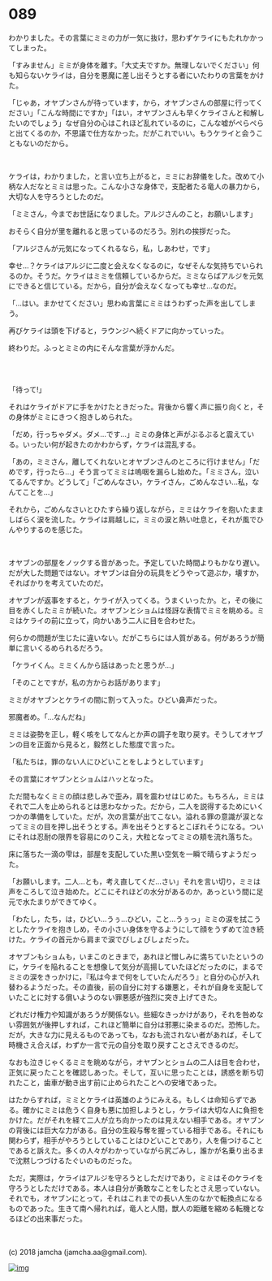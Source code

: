 # 089

わかりました。その言葉にミミの力が一気に抜け，思わずケライにもたれかかってしまった。  

「すみません」ミミが身体を離す。「大丈夫ですか。無理しないでください」何も知らないケライは，自分を悪魔に差し出そうとする者にいたわりの言葉をかけた。  

「じゃあ，オヤブンさんが待っています，から，オヤブンさんの部屋に行ってください」「こんな時間にですか」「はい，オヤブンさんも早くケライさんと和解したいのでしょう」なぜ自分の心はこれほど乱れているのに，こんな嘘がぺらぺらと出てくるのか，不思議で仕方なかった。だがこれでいい。もうケライと会うこともないのだから。  

<br>  

ケライは，わかりました，と言い立ち上がると，ミミにお辞儀をした。改めて小柄な人だなとミミは思った。こんな小さな身体で，支配者たる竜人の暴力から，大切な人を守ろうとしたのだ。  

「ミミさん，今までお世話になりました。アルジさんのこと，お願いします」  

おそらく自分が里を離れると思っているのだろう。別れの挨拶だった。  

「アルジさんが元気になってくれるなら，私，しあわせ，です」  

幸せ…？ケライはアルジに二度と会えなくなるのに，なぜそんな気持ちでいられるのか。そうだ。ケライはミミを信頼しているからだ。ミミならばアルジを元気にできると信じている。だから，自分が会えなくなっても幸せ…なのだ。  

「…はい。まかせてください」思わぬ言葉にミミはうわずった声を出してしまう。  

再びケライは頭を下げると，ラウンジへ続くドアに向かっていった。  

終わりだ。ふっとミミの内にそんな言葉が浮かんだ。  

<br>  
<br>  

「待って!」  

それはケライがドアに手をかけたときだった。背後から響く声に振り向くと，その身体がミミにきつく抱きしめられた。  

「だめ，行っちゃダメ。ダメ…です…」ミミの身体と声がぶるぶると震えている。いったい何が起きたのかわからず，ケライは混乱する。  

「あの，ミミさん，離してくれないとオヤブンさんのところに行けません」「だめです，行ったら…」そう言ってミミは嗚咽を漏らし始めた。「ミミさん，泣いてるんですか。どうして」「ごめんなさい，ケライさん，ごめんなさい…私，なんてことを…」  

それから，ごめんなさいとひたすら繰り返しながら，ミミはケライを抱いたまましばらく涙を流した。ケライは肩越しに，ミミの涙と熱い吐息と，それが風でひんやりするのを感じた。  

<br>  

オヤブンの部屋をノックする音があった。予定していた時間よりもかなり遅い。だが大した問題ではない。オヤブンは自分の玩具をどうやって遊ぶか，壊すか，そればかりを考えていたのだ。  

オヤブンが返事をすると，ケライが入ってくる。うまくいったか。と，その後に目を赤くしたミミが続いた。オヤブンとショムは怪訝な表情でミミを眺める。ミミはケライの前に立って，向かいあう二人に目を合わせた。  

何らかの問題が生じたに違いない。だがこちらには人質がある。何があろうが簡単に言いくるめられるだろう。  

「ケライくん。ミミくんから話はあったと思うが…」  

「そのことですが，私の方からお話があります」  

ミミがオヤブンとケライの間に割って入った。ひどい鼻声だった。  

邪魔者め。「…なんだね」  

ミミは姿勢を正し，軽く咳をしてなんとか声の調子を取り戻す。そうしてオヤブンの目を正面から見ると，毅然とした態度で言った。  

「私たちは，罪のない人にひどいことをしようとしています」  

その言葉にオヤブンとショムはハッとなった。  

ただ間もなくミミの顔は悲しみで歪み，肩を震わせはじめた。もちろん，ミミはそれで二人を止められるとは思わなかった。だから，二人を説得するためにいくつかの準備をしていた。だが，次の言葉が出てこない。溢れる罪の意識が涙となってミミの目を押し出そうとする。声を出そうとするとこぼれそうになる。ついにそれは忍耐の限界を容易にのりこえ，大粒となってミミの頬を流れ落ちた。  

床に落ちた一滴の雫は，部屋を支配していた黒い空気を一瞬で晴らすようだった。  

「お願いします。二人…とも，考え直してくだ…さい」それを言い切り，ミミは声をころして泣き始めた。どこにそれほどの水分があるのか，あっという間に足元で水たまりができてゆく。  

「わたし，たち，は，ひどい…うぅ…ひどい，こと…うぅっ」ミミの涙を拭こうとしたケライを抱きしめ，その小さい身体を守るようにして顔をうずめて泣き続けた。ケライの首元から肩まで涙でびしょびしょだった。  

オヤブンもショムも，いまこのときまで，あれほど憎しみに満ちていたというのに，ケライを陥れることを想像して気分が高揚していたほどだったのに，まるでミミの涙をきっかけに，『私は今まで何をしていたんだろう』と自分の心が入れ替わるようだった。その直後，前の自分に対する嫌悪と，それが自身を支配していたことに対する償いようのない罪悪感が強烈に突き上げてきた。  

どれだけ権力や知識があろうが関係ない。些細なきっかけがあり，それを咎めない雰囲気が後押しすれば，これほど簡単に自分は邪悪に染まるのだ。恐怖した。だが，大きな力に見えるものであっても，なおも流されない者があれば，そして時機さえ合えば，わずか一言で元の自分を取り戻すことさえできるのだ。  

なおも泣きじゃくるミミを眺めながら，オヤブンとショムの二人は目を合わせ，正気に戻ったことを確認しあった。そして，互いに思ったことは，誘惑を断ち切れたこと，歯車が動き出す前に止められたことへの安堵であった。  

はたからすれば，ミミとケライは英雄のようにみえる。もしくは命知らずである。確かにミミは危うく自身も悪に加担しようとし，ケライは大切な人に負担をかけた。だがそれを経て二人が立ち向かったのは見えない相手である。オヤブンの背後には巨大な力がある。自分の生殺与奪を握っている相手である。それにも関わらず，相手がやろうとしていることはひどいことであり，人を傷つけることであると訴えた。多くの人々がわかっていながら尻ごみし，誰かが名乗り出るまで沈黙しつづけるたぐいのものだった。  

ただ，実際は，ケライはアルジを守ろうとしただけであり，ミミはそのケライを守ろうとしただけである。本人は自分が勇敢なことをしたとさえ思っていない。それでも，オヤブンにとって，それはこれまでの長い人生のなかで転換点になるものであった。生きて南へ帰れれば，竜人と人間，獣人の距離を縮める転機となるほどの出来事だった。  

<br>  
<br>  
(c) 2018 jamcha (jamcha.aa@gmail.com).  

[![img](http://i.creativecommons.org/l/by-nc-sa/4.0/88x31.png)](http://creativecommons.org/licenses/by-nc-sa/4.0/deed)